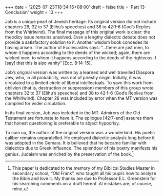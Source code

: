 +++
date = '2025-07-23T18:34:16+08:00'
draft = false
title = 'Part 13: Conclusion'
weight = 13
+++


Job is a unique pearl of Jewish heritage. Its original version did not include chapters 28, 32 to 37 (Elihu’s speeches) and 38 to 42:1-6 (God’s Replies from the Whirlwind). The final message of this original work is clear:  the theodicy issue remains unsolved. Even a lengthy dialectic debate does not provide a satisfactory solution to it. Another wisdom book concedes its having arisen. The author of Ecclesiastes says: “…there are just men, to whom it happens according to the deeds of the wicked; again, there are wicked men, to whom it happens according to the deeds of the righteous: I [say] that this is also vanity” [Ecc. 8:14-15].

Job’s original version was written by a  learned and well travelled Diaspora Jew, who, in all probability, was not of priestly origin. Initially, it was circulated to a limited circle of liberal intellectuals. To save this work from oblivion (that is, destruction or suppression) members of this group wrote chapters 32 to 37 (Elihu’s speeches) and 38 to 42:1-6 (God’s Replies from the Whirlwind).  Chapter 28 was included by error when the MT version was compiled for wider circulation.

In its final version, Job was included in the MT.  Admirers of the Old Testament are fortunate to have it. The epilogue [42:7-end] assures them that honest questioning is preferable to abject hypocrisy.

To sum up, the author of the original version was a wunderkind. His poetic caliber remains unparalelled. He employed dialectic analysis long before it was adopted in the Gemara. It is believed that he became familiar with dialectics due to Greek influence. The splendour of his poetry manifests his genius. Judaism was enriched by the preservation of the book.[^·]

[^·]: This paper is dedicated to the memory of my Biblical Studies Master in secondary school, “Old Frank”, who taught all his pupils how to analyze the Bible and love it. My thanks are due to Professor E.L. Greenstein for his searching comments on a draft hereof. Al mistakes are, of course, mine.